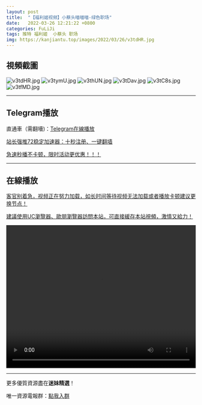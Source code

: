 ```yaml
---
layout: post
title:  "【福利姬视频】小蔡头喵喵喵-绿色职场"
date:   2022-03-26 12:21:22 +0800
categories: FuLiJi
tags: 推特 福利姬  小蔡头 职场
img: https://kanjiantu.top/images/2022/03/26/v3tdHR.jpg
---
```



## 視頻截圖

![v3tdHR.jpg](https://kanjiantu.top/images/2022/03/26/v3tdHR.jpg)
![v3tymU.jpg](https://kanjiantu.top/images/2022/03/26/v3tymU.jpg)
![v3thUN.jpg](https://kanjiantu.top/images/2022/03/26/v3thUN.jpg)
![v3tDav.jpg](https://kanjiantu.top/images/2022/03/26/v3tDav.jpg)
![v3tC8s.jpg](https://kanjiantu.top/images/2022/03/26/v3tC8s.jpg)
![v3tfMD.jpg](https://kanjiantu.top/images/2022/03/26/v3tfMD.jpg)

* * *
## Telegram播放

直通車（需翻墻)：[Telegram在線播放](https://t.me/mimeijingxuan/293)

<u>站长强推72稳定加速器：[十秒注册、一键翻墙](https://72vpn.xyz/#/register?code=mimei) </u>


<u>急速秒播不卡顿，限时活动更优惠！！！</u>
* * *
## 在線播放
<u>客官别着急，视频正在努力加载，如长时间等待视频无法加载或者播放卡顿建议更换节点！</u>

<u>建議使用UC瀏覽器、歐朋瀏覽器訪問本站，可直接緩存本站視頻，激情又給力！</u>
<center><video src="https://cdn.publer.io/uploads/videos/6247eb75db2797357edec7dd/191f5e3c6344640518648d48505cc05d.mp4" width="100%" height="380px" controls="controls"></video></center>


* * *
更多優質資源盡在**迷妹精選**！

唯一資源電報群：[點我入群](https://t.me/mimeijingxuan)


